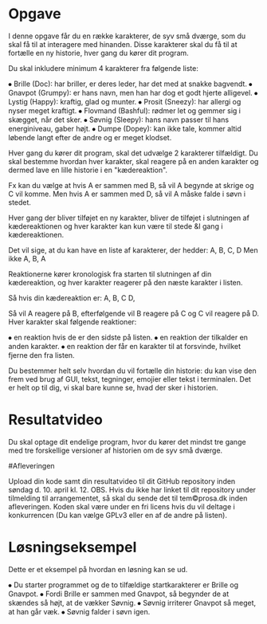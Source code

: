 # Opgave

I denne opgave får du en række karakterer, de syv små dværge, som du skal få til at interagere med hinanden. Disse karakterer skal du få til at fortælle en ny historie, hver gang du kører dit program.

Du skal inkludere minimum 4 karakterer fra følgende liste:

⦁	Brille (Doc): har briller, er deres leder, har det med at snakke bagvendt.
⦁	Gnavpot (Grumpy): er hans navn, men han har dog et godt hjerte alligevel.
⦁	Lystig (Happy): kraftig, glad og munter.
⦁	Prosit (Sneezy): har allergi og nyser meget kraftigt.
⦁	Flovmand (Bashful): rødmer let og gemmer sig i skægget, når det sker.
⦁	Søvnig (Sleepy): hans navn passer til hans energiniveau, gaber højt.
⦁	Dumpe (Dopey): kan ikke tale, kommer altid løbende langt efter de andre og er meget klodset.

Hver gang du kører dit program, skal det udvælge 2 karakterer tilfældigt. Du skal bestemme hvordan hver karakter, skal reagere på en anden karakter og dermed lave en lille historie i en "kædereaktion".

Fx kan du vælge at hvis A er sammen med B, så vil A begynde at skrige og C vil komme. Men hvis A er sammen med D, så vil A måske falde i søvn i stedet.

Hver gang der bliver tilføjet en ny karakter, bliver de tilføjet i slutningen af kædereaktionen og hver karakter kan kun være til stede &I gang i kædereaktionen. 

Det vil sige, at du kan have en liste af karakterer, der hedder:
A, B, C, D Men ikke A, B, A

Reaktionerne kører kronologisk fra starten til slutningen af din kædereaktion, og hver karakter reagerer på den næste karakter i listen. 

Så hvis din kædereaktion er:
A, B, C D,

Så vil A reagere på B, efterfølgende vil B reagere på C og C vil reagere på D. Hver karakter skal følgende reaktioner:

⦁	en reaktion hvis de er den sidste på listen.
⦁	en reaktion der tilkalder en anden karakter.
⦁	en reaktion der får en karakter til at forsvinde, hvilket fjerne den fra listen.

Du bestemmer helt selv hvordan du vil fortælle din historie: du kan vise den frem ved brug af GUI, tekst, tegninger, emojier eller tekst i terminalen. Det er helt op til dig, vi skal bare kunne se, hvad der sker i historien.

# Resultatvideo

Du skal optage dit endelige program, hvor du kører det mindst tre gange med tre forskellige versioner af historien om de syv små dværge.

#Afleveringen

Upload din kode samt din resultatvideo til dit GitHub repository inden søndag d. 10. april kl. 12.
OBS. Hvis du ikke har linket til dit repository under tilmelding til arrangementet, så skal du sende det til tem©prosa.dk inden afleveringen.
Koden skal være under en fri licens hvis du vil deltage i konkurrencen (Du kan vælge GPLv3 eller en af de andre på listen).

# Løsningseksempel

Dette er et eksempel på hvordan en løsning kan se ud.

⦁	Du starter programmet og de to tilfældige startkarakterer er Brille og Gnavpot.
⦁	Fordi Brille er sammen med Gnavpot, så begynder de at skændes så højt, at de vækker Søvnig.
⦁	Søvnig irriterer Gnavpot så meget, at han går væk.
⦁	Søvnig falder i søvn igen.
